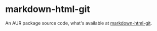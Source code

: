 # markdown-html-git

An AUR package source code, what's available at [markdown-html-git](https://aur.archlinux.org/packages/markdown-html-git).


